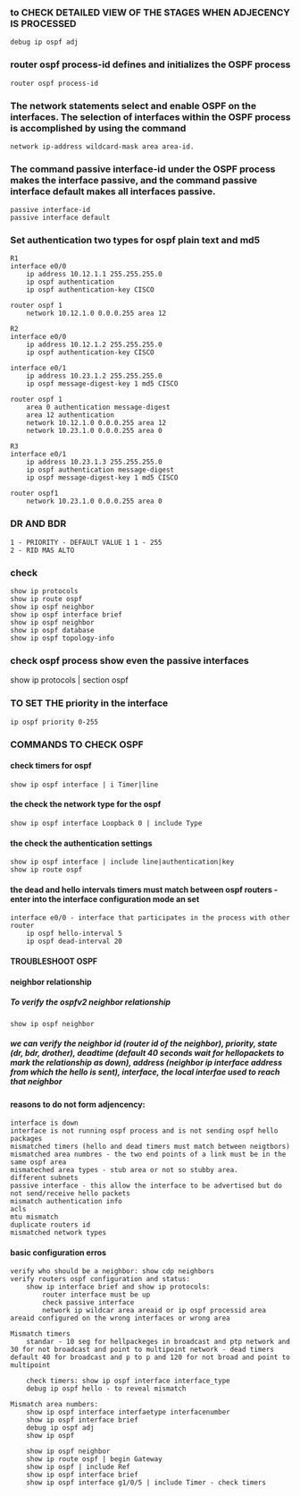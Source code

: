 ### to CHECK DETAILED VIEW OF THE STAGES WHEN ADJECENCY IS PROCESSED
    debug ip ospf adj 


### router ospf process-id defines and initializes the OSPF process
    router ospf process-id

### The network statements select and enable OSPF on the interfaces. The selection of interfaces within the OSPF process is accomplished by using the command 
    network ip-address wildcard-mask area area-id.

### The command passive interface-id under the OSPF process makes the interface passive, and the command passive interface default makes all interfaces passive.
    passive interface-id
    passive interface default 

### Set authentication two types for ospf plain text and md5
    R1
    interface e0/0
        ip address 10.12.1.1 255.255.255.0
        ip ospf authentication
        ip ospf authentication-key CISCO

    router ospf 1
        network 10.12.1.0 0.0.0.255 area 12
    
    R2
    interface e0/0
        ip address 10.12.1.2 255.255.255.0
        ip ospf authentication-key CISCO
    
    interface e0/1
        ip address 10.23.1.2 255.255.255.0
        ip ospf message-digest-key 1 md5 CISCO
    
    router ospf 1 
        area 0 authentication message-digest
        area 12 authentication 
        network 10.12.1.0 0.0.0.255 area 12
        network 10.23.1.0 0.0.0.255 area 0

    R3
    interface e0/1
        ip address 10.23.1.3 255.255.255.0
        ip ospf authentication message-digest
        ip ospf message-digest-key 1 md5 CISCO

    router ospf1
        network 10.23.1.0 0.0.0.255 area 0


### DR AND BDR
    1 - PRIORITY - DEFAULT VALUE 1 1 - 255
    2 - RID MAS ALTO

### check 
    show ip protocols
    show ip route ospf
    show ip ospf neighbor
    show ip ospf interface brief
    show ip ospf neighbor
    show ip ospf database
    show ip ospf topology-info

### check ospf process show even the passive interfaces
show ip protocols | section ospf

### TO SET THE priority in the interface    
    ip ospf priority 0-255

### COMMANDS TO CHECK OSPF

#### check timers for ospf
    show ip ospf interface | i Timer|line

#### the check the network type for the ospf
    show ip ospf interface Loopback 0 | include Type 

#### the check the authentication settings
    show ip ospf interface | include line|authentication|key
    show ip route ospf

#### the dead and hello intervals timers must match between ospf routers - enter into the interface configuration mode an set 
    interface e0/0 - interface that participates in the process with other router
        ip ospf hello-interval 5
        ip ospf dead-interval 20


#### TROUBLESHOOT OSPF
#### neighbor relationship
##### To verify the ospfv2 neighbor relationship 
    show ip ospf neighbor
##### we can verify the neighbor id (router id of the neighbor), priority, state (dr, bdr, drother), deadtime (default 40 seconds wait for hellopackets to mark the relationship as down), address (neighbor ip interface address from which the hello is sent), interface, the local interfae used to reach that neighbor

#### reasons to do not form adjencency:
    interface is down
    interface is not running ospf process and is not sending ospf hello packages
    mismatched timers (hello and dead timers must match between neigtbors)
    mismatched area numbres - the two end points of a link must be in the same ospf area
    mismateched area types - stub area or not so stubby area. 
    different subnets
    passive interface - this allow the interface to be advertised but do not send/receive hello packets
    mismatch authentication info
    acls
    mtu mismatch
    duplicate routers id
    mismatched network types

#### basic configuration erros 
    verify who should be a neighbor: show cdp neighbors
    verify routers ospf configuration and status:
        show ip interface brief and show ip protocols:
            router interface must be up 
            check passive interface
            network ip wildcar area areaid or ip ospf processid area areaid configured on the wrong interfaces or wrong area 
    
    Mismatch timers
        standar - 10 seg for hellpackeges in broadcast and ptp network and 30 for not broadcast and point to multipoint network - dead timers default 40 for broadcast and p to p and 120 for not broad and point to multipoint

        check timers: show ip ospf interface interface_type
        debug ip ospf hello - to reveal mismatch 

    Mismatch area numbers:
        show ip ospf interface interfaetype interfacenumber
        show ip ospf interface brief
        debug ip ospf adj
        show ip ospf

        show ip ospf neighbor
        show ip route ospf | begin Gateway
        show ip ospf | include Ref
        show ip ospf interface brief
        show ip ospf interface g1/0/5 | include Timer - check timers




